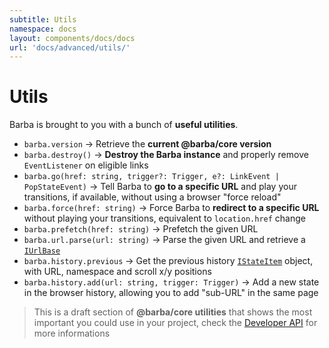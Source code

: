 ```yaml
---
subtitle: Utils
namespace: docs
layout: components/docs/docs
url: 'docs/advanced/utils/'
---
```


# Utils

Barba is brought to you with a bunch of **useful utilities**.

- `barba.version` → Retrieve the **current @barba/core version**
- `barba.destroy()` → **Destroy the Barba instance** and properly remove `EventListener` on eligible links
- `barba.go(href: string, trigger?: Trigger, e?: LinkEvent | PopStateEvent)` → Tell Barba to **go to a specific URL** and play your transitions, if available, without using a browser "force reload"
- `barba.force(href: string)` → Force Barba to **redirect to a specific URL** without playing your transitions, equivalent to `location.href` change
- `barba.prefetch(href: string)` → Prefetch the given URL
- `barba.url.parse(url: string)` → Parse the given URL and retrieve a [`IUrlBase`](https://barba.js.org/api/modules/_core_src_utils_url_.html#parse)
- `barba.history.previous` → Get the previous history [`IStateItem`](https://barba.js.org/api/interfaces/_core_src_utils_history_.istateitem.html) object, with URL, namespace and scroll x/y positions
- `barba.history.add(url: string, trigger: Trigger)` → Add a new state in the browser history, allowing you to add "sub-URL" in the same page

> This is a draft section of **@barba/core utilities** that shows the most important you could use in your project, check the [Developer API](https://barba.js.org/api) for more informations
